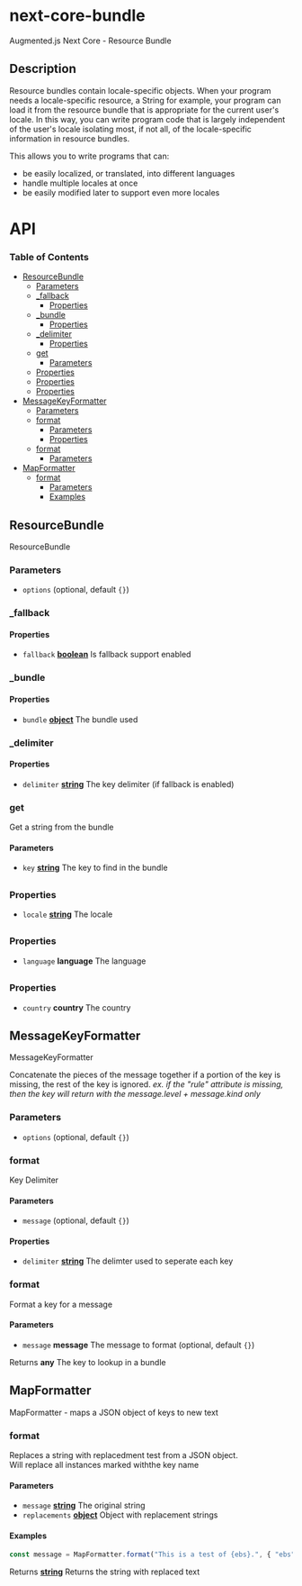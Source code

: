 # next-core-bundle

Augmented.js Next Core - Resource Bundle

## Description
Resource bundles contain locale-specific objects. When your program needs a locale-specific resource, a String for example, your program can load it from the resource bundle that is appropriate for the current user's locale. In this way, you can write program code that is largely independent of the user's locale isolating most, if not all, of the locale-specific information in resource bundles.

This allows you to write programs that can:

   * be easily localized, or translated, into different languages
   * handle multiple locales at once
   * be easily modified later to support even more locales 

# API

<!-- Generated by documentation.js. Update this documentation by updating the source code. -->

### Table of Contents

-   [ResourceBundle](#resourcebundle)
    -   [Parameters](#parameters)
    -   [\_fallback](#_fallback)
        -   [Properties](#properties)
    -   [\_bundle](#_bundle)
        -   [Properties](#properties-1)
    -   [\_delimiter](#_delimiter)
        -   [Properties](#properties-2)
    -   [get](#get)
        -   [Parameters](#parameters-1)
    -   [Properties](#properties-3)
    -   [Properties](#properties-4)
    -   [Properties](#properties-5)
-   [MessageKeyFormatter](#messagekeyformatter)
    -   [Parameters](#parameters-2)
    -   [format](#format)
        -   [Parameters](#parameters-3)
        -   [Properties](#properties-6)
    -   [format](#format-1)
        -   [Parameters](#parameters-4)
-   [MapFormatter](#mapformatter)
    -   [format](#format-2)
        -   [Parameters](#parameters-5)
        -   [Examples](#examples)

## ResourceBundle

ResourceBundle

### Parameters

-   `options`   (optional, default `{}`)

### \_fallback

#### Properties

-   `fallback` **[boolean](https://developer.mozilla.org/docs/Web/JavaScript/Reference/Global_Objects/Boolean)** Is fallback support enabled

### \_bundle

#### Properties

-   `bundle` **[object](https://developer.mozilla.org/docs/Web/JavaScript/Reference/Global_Objects/Object)** The bundle used

### \_delimiter

#### Properties

-   `delimiter` **[string](https://developer.mozilla.org/docs/Web/JavaScript/Reference/Global_Objects/String)** The key delimiter (if fallback is enabled)

### get

Get a string from the bundle

#### Parameters

-   `key` **[string](https://developer.mozilla.org/docs/Web/JavaScript/Reference/Global_Objects/String)** The key to find in the bundle

## 

### Properties

-   `locale` **[string](https://developer.mozilla.org/docs/Web/JavaScript/Reference/Global_Objects/String)** The locale

## 

### Properties

-   `language` **language** The language

## 

### Properties

-   `country` **country** The country

## MessageKeyFormatter

<p>MessageKeyFormatter<br/>

Concatenate the pieces of the message together if a portion of the key is
missing, the rest of the key is ignored. <em>ex. if the "rule" attribute is
missing, then the key will return with the message.level + message.kind only</em></p>

### Parameters

-   `options`   (optional, default `{}`)

### format

Key Delimiter

#### Parameters

-   `message`   (optional, default `{}`)

#### Properties

-   `delimiter` **[string](https://developer.mozilla.org/docs/Web/JavaScript/Reference/Global_Objects/String)** The delimter used to seperate each key

### format

Format a key for a message

#### Parameters

-   `message` **message** The message to format (optional, default `{}`)

Returns **any** The key to lookup in a bundle

## MapFormatter

MapFormatter - maps a JSON object of keys to new text

### format

Replaces a string with replacedment test from a JSON object.  
Will replace all instances marked withthe key name

#### Parameters

-   `message` **[string](https://developer.mozilla.org/docs/Web/JavaScript/Reference/Global_Objects/String)** The original string
-   `replacements` **[object](https://developer.mozilla.org/docs/Web/JavaScript/Reference/Global_Objects/Object)** Object with replacement strings

#### Examples

```javascript
const message = MapFormatter.format("This is a test of {ebs}.", { "ebs": "the Emergency Broadcast System" });
```

Returns **[string](https://developer.mozilla.org/docs/Web/JavaScript/Reference/Global_Objects/String)** Returns the string with replaced text
